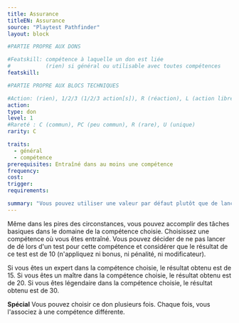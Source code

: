 ```yaml
---
title: Assurance
titleEN: Assurance
source: "Playtest Pathfinder"
layout: block

#PARTIE PROPRE AUX DONS

#Featskill: compétence à laquelle un don est liée
#           (rien) si général ou utilisable avec toutes compétences
featskill: 

#PARTIE PROPRE AUX BLOCS TECHNIQUES

#Action: (rien), 1/2/3 (1/2/3 action[s]), R (réaction), L (action libre)
action: 
type: don
level: 1
#Rareté : C (commun), PC (peu commun), R (rare), U (unique)
rarity: C

traits:
  - général
  - compétence
prerequisites: Entraîné dans au moins une compétence
frequency:
cost:
trigger:
requirements:

summary: "Vous pouvez utiliser une valeur par défaut plutôt que de lancer vos tests."
---
```


Même dans les pires des circonstances, vous pouvez accomplir des tâches basiques dans le domaine de la compétence choisie. Choisissez une compétence où vous êtes entraîné. Vous pouvez décider de ne pas lancer de dé lors d'un test pour cette compétence et considérer que le résultat de ce test est de 10 (n'appliquez ni bonus, ni pénalité, ni modificateur).

Si vous êtes un expert dans la compétence choisie, le résultat obtenu est de 15. Si vous êtes un maître dans la compétence choisie, le résultat obtenu est de 20. Si vous êtes légendaire dans la compétence choisie, le résultat obtenu est de 30.

**Spécial** Vous pouvez choisir ce don plusieurs fois. Chaque fois, vous l'associez à une compétence différente.